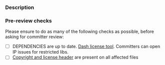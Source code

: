 <!-- 
Thanks for your contribution! 
Please follow the instructions on your PRs title and description.
aligned title description: '(feat|fix|chore|doc): _description of introduced change_'
Important: Contributing Guidelines can be found here: https://eclipse-tractusx.github.io/docs/oss/how-to-contribute
Info: <!- text -> comments will be hidden from the rendered view of your PR.
-->

### Description
<!-- 
Please describe your PR: 
- What does this PR introduce? 
- Does it fix a bug? 
- Does it add a new feature?
- Is it enhancing documentation?
-->

<!-- Please tag the related issue `Fixes or Updates #issue_number`, if applicable. -->

### Pre-review checks

Please ensure to do as many of the following checks as possible, before asking for committer review:

- [ ] DEPENDENCIES are up to date. [Dash license tool](https://github.com/eclipse/dash-licenses). Committers can open IP issues for restricted libs.
- [ ] [Copyright and license header](https://eclipse-tractusx.github.io/docs/release/trg-7/trg-7-02) are present on all affected files